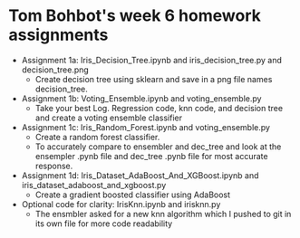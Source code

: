  # Tom Bohbot's week 6 homework assignments
- Assignment 1a: Iris_Decision_Tree.ipynb and iris_decision_tree.py and decision_tree.png
  - Create decision tree using sklearn and save in a png file names decision_tree.
- Assignment 1b: Voting_Ensemble.ipynb and voting_ensemble.py
  - Take your best Log. Regression code, knn code, and decision tree and create a voting ensemble classifier
- Assignment 1c: Iris_Random_Forest.ipynb and voting_ensemble.py
  - Create a random forest classifier.
  - To accurately compare to ensembler and dec_tree and look at the ensempler .pynb file and dec_tree .pynb file for most accurate response.
- Assignment 1d: Iris_Dataset_AdaBoost_And_XGBoost.ipynb and iris_dataset_adaboost_and_xgboost.py
  - Create a gradient boosted classifier using AdaBoost
- Optional code for clarity: IrisKnn.ipynb and irisknn.py
  - The ensmbler asked for a new knn algorithm which I pushed to git in its own file for more code readability
